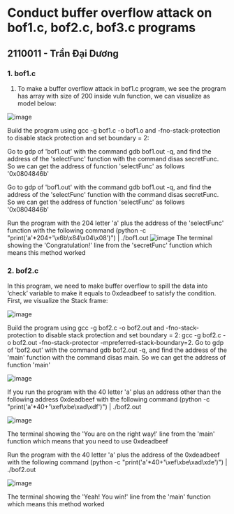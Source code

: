 # Conduct buffer overflow attack on bof1.c, bof2.c, bof3.c programs
## 2110011 - Trần Đại Dương
### 1. bof1.c
1. To make a buffer overflow attack in bof1.c program, we see the program has array with size of 200 inside vuln function, we can visualize as model below:
  
  ![image](https://github.com/user-attachments/assets/7f728e32-0ee4-4024-9fcb-ca350d762b76)
  
  Build the program using gcc -g bof1.c -o bof1.o and -fno-stack-protection to disable stack protection and set boundary = 2:
  
 Go to gdp of 'bof1.out' with the command gdb bof1.out -q, and find the address of the 'selectFunc' function with the command disas secretFunc. So we can get the address of function 'selectFunc' as follows '0x0804846b'

Go to gdp of 'bof1.out' with the command gdb bof1.out -q, and find the address of the 'selectFunc' function with the command disas secretFunc. So we can get the address of function 'selectFunc' as follows '0x0804846b'

Run the program with the 204 letter 'a' plus the address of the 'selectFunc' function with the following command (python -c "print('a'*204+'\x6b\x84\x04\x08')") | ./bof1.out
![image](https://github.com/user-attachments/assets/24ac1b3e-adc8-422f-98dc-a9c4eecbc4b8)
The terminal showing the 'Congratulation!' line from the 'secretFunc' function which means this method worked

### 2. bof2.c 
In this program, we need to make buffer overflow to spill the data into ‘check’ variable to make it equals to 0xdeadbeef to satisfy the condition. First, we visualize the Stack frame:

![image](https://github.com/user-attachments/assets/85c7574a-a22e-4bb9-9bcf-a303a15f3bd0)

Build the program using gcc -g bof2.c -o bof2.out and -fno-stack-protection to disable stack protection and set boundary = 2: gcc -g bof2.c -o bof2.out -fno-stack-protector -mpreferred-stack-boundary=2. Go to gdp of 'bof2.out' with the command gdb bof2.out -q, and find the address of the 'main' function with the command disas main. So we can get the address of function 'main'

![image](https://github.com/user-attachments/assets/c1192dbc-f6ac-44a8-b6ab-b1a3bfd520f3)

If you run the program with the 40 letter 'a' plus an address other than the following address 0xdeadbeef with the following command (python -c "print('a'*40+'\xef\xbe\xad\xdf')") | ./bof2.out

![image](https://github.com/user-attachments/assets/1af522bf-edd9-4fd3-b553-efc76ed9fc24)

The terminal showing the 'You are on the right way!' line from the 'main' function which means that you need to use 0xdeadbeef

Run the program with the 40 letter 'a' plus the address of the 0xdeadbeef with the following command (python -c "print('a'*40+'\xef\xbe\xad\xde')") | ./bof2.out

![image](https://github.com/user-attachments/assets/dea1c678-6ad1-42fd-9fd0-d1779e6e7613)

The terminal showing the 'Yeah! You win!' line from the 'main' function which means this method worked


